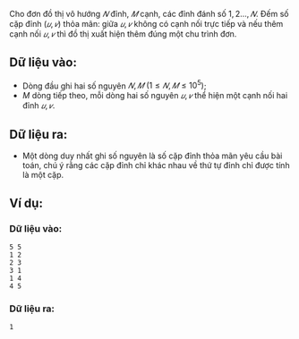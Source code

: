 <!--
**<center>NGUỒN: Hội thảo Duyên Hải 2016 - Lê Thanh Bình</center>**
-->

Cho đơn đồ thị vô hướng $𝑁$ đỉnh, $𝑀$ cạnh, các đỉnh đánh số $1,2 … , 𝑁$. Đếm số cặp đỉnh $(𝑢, 𝑣)$ thỏa mãn: giữa $𝑢, 𝑣$ không có cạnh nối trực tiếp và nếu thêm cạnh nối $𝑢, 𝑣$ thì đồ thị xuất hiện thêm đúng một chu trình đơn.

## Dữ liệu vào:
- Dòng đầu ghi hai số nguyên $𝑁, 𝑀\ (1 ≤ 𝑁, 𝑀 ≤ 10^5)$;
- $M$ dòng tiếp theo, mỗi dòng hai số nguyên $𝑢, 𝑣$ thể hiện một cạnh nối hai đỉnh $𝑢, 𝑣$.

## Dữ liệu ra:
- Một dòng duy nhất ghi số nguyên là số cặp đỉnh thỏa mãn yêu cầu bài toán, chú ý rằng các cặp đỉnh chỉ khác nhau về thứ tự đỉnh chỉ được tính là một cặp.

## Ví dụ:
### Dữ liệu vào:
```
5 5
1 2
2 3
3 1
1 4
4 5
```

### Dữ liệu ra:
```
1
```
